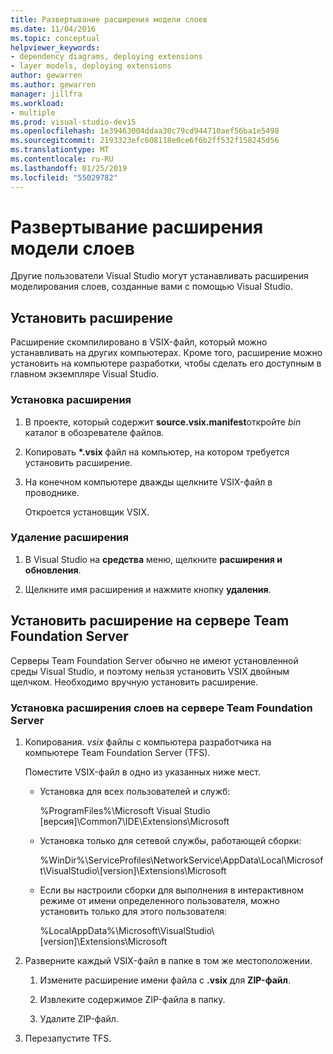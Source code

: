 ```yaml
---
title: Развертывание расширения модели слоев
ms.date: 11/04/2016
ms.topic: conceptual
helpviewer_keywords:
- dependency diagrams, deploying extensions
- layer models, deploying extensions
author: gewarren
ms.author: gewarren
manager: jillfra
ms.workload:
- multiple
ms.prod: visual-studio-dev15
ms.openlocfilehash: 1e39463004ddaa30c79cd944710aef56ba1e5498
ms.sourcegitcommit: 2193323efc608118e0ce6f6b2ff532f158245d56
ms.translationtype: MT
ms.contentlocale: ru-RU
ms.lasthandoff: 01/25/2019
ms.locfileid: "55029782"
---
```

# <a name="deploy-a-layer-model-extension"></a>Развертывание расширения модели слоев

Другие пользователи Visual Studio могут устанавливать расширения моделирования слоев, созданные вами с помощью Visual Studio.

## <a name="install-your-extension"></a>Установить расширение

Расширение скомпилировано в VSIX-файл, который можно устанавливать на других компьютерах. Кроме того, расширение можно установить на компьютере разработки, чтобы сделать его доступным в главном экземпляре Visual Studio.

### <a name="to-install-the-extension"></a>Установка расширения

1. В проекте, который содержит **source.vsix.manifest**откройте *bin* каталог в обозревателе файлов.

2. Копировать  **\*.vsix** файл на компьютер, на котором требуется установить расширение.

3. На конечном компьютере дважды щелкните VSIX-файл в проводнике.

    Откроется установщик VSIX.

### <a name="to-uninstall-the-extension"></a>Удаление расширения

1.  В Visual Studio на **средства** меню, щелкните **расширения и обновления**.

2.  Щелкните имя расширения и нажмите кнопку **удаления**.

## <a name="install-an-extension-on-team-foundation-server"></a>Установить расширение на сервере Team Foundation Server

Серверы Team Foundation Server обычно не имеют установленной среды Visual Studio, и поэтому нельзя установить VSIX двойным щелчком. Необходимо вручную установить расширение.

### <a name="to-install-your-layer-extension-on-a-team-foundation-server-server"></a>Установка расширения слоев на сервере Team Foundation Server

1.  Копирования. *vsix* файлы с компьютера разработчика на компьютере Team Foundation Server (TFS).

     Поместите VSIX-файл в одно из указанных ниже мест.

    -   Установка для всех пользователей и служб:

         %ProgramFiles%\Microsoft Visual Studio [версия]\Common7\IDE\Extensions\Microsoft

    -   Установка только для сетевой службы, работающей сборки:

         %WinDir%\ServiceProfiles\NetworkService\AppData\Local\Microsoft\VisualStudio\\[version]\Extensions\Microsoft

    -   Если вы настроили сборки для выполнения в интерактивном режиме от имени определенного пользователя, можно установить только для этого пользователя:

         %LocalAppData%\Microsoft\VisualStudio\\[version]\Extensions\Microsoft

2.  Разверните каждый VSIX-файл в папке в том же местоположении.

    1.  Измените расширение имени файла с **.vsix** для **ZIP-файл**.

    2.  Извлеките содержимое ZIP-файла в папку.

    3.  Удалите ZIP-файл.

3.  Перезапустите TFS.
